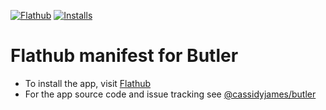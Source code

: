 [![Flathub](https://img.shields.io/flathub/v/com.cassidyjames.butler?logo=flathub&logoColor=white&style=for-the-badge)][flathub]
[![Installs](https://img.shields.io/flathub/downloads/com.cassidyjames.butler?label=Installs&logo=flathub&logoColor=white&style=for-the-badge)][flathub]

# Flathub manifest for Butler

- To install the app, visit [Flathub]
- For the app source code and issue tracking see [@cassidyjames/butler](https://github.com/cassidyjames/butler)

[flathub]: https://flathub.org/apps/details/com.cassidyjames.butler
